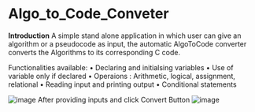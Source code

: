 # Algo_to_Code_Conveter

**Introduction**
A simple stand alone application in which user can give an algorithm or a pseudocode as input, the automatic AlgoToCode converter 
converts the Algorithms to its corresponding C code.

Functionalities available:
• Declaring and initialsing variables
• Use of variable only if declared
• Operaions : Arithmetic, logical, assignment, relational
• Reading input and printing output
• Conditional statements

![image](https://user-images.githubusercontent.com/63042032/132567618-7a32a6fe-ac69-41c4-be51-0b80d7210c4f.png)
After providing inputs and click Convert Button
![image](https://user-images.githubusercontent.com/63042032/132567807-7e968fa4-ba50-4bd6-a3a8-63d3fcdc03d0.png)


